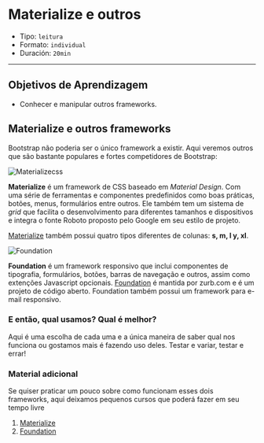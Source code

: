 # Materialize e outros

- Tipo: `leitura`
- Formato: `individual`
- Duración: `20min`

***

## Objetivos de Aprendizagem

- Conhecer e manipular outros frameworks.

## Materialize e outros frameworks

Bootstrap não poderia ser o único framework a existir. Aqui veremos outros que são bastante populares e fortes competidores de Bootstrap:

![Materializecss](https://i.pinimg.com/originals/11/32/de/1132de743af11b94448b08e4e69e7bdf.jpg)

**Materialize** é um framework de CSS baseado em *Material Design*. Com uma série de ferramentas e componentes predefinidos como boas práticas, botões, menus, formulários entre outros. Ele também tem um sistema de *grid* que facilita o desenvolvimento para diferentes tamanhos e dispositivos e integra o fonte Roboto proposto pelo Google em seu estilo de projeto.

[Materialize](http://materializecss.com) também possui quatro tipos diferentes de colunas: **s, m, l y, xl**.

![Foundation](https://i3.ytimg.com/vi/lFrpnk0Oo_8/maxresdefault.jpg)

**Foundation** é um framework responsivo que inclui componentes de tipografia, formulários, botões, barras de navegação e outros, assim como extenções Javascript opcionais. [Foundation](https://foundation.zurb.com) é mantida por zurb.com e é um projeto de código aberto. Foundation também possui um framework para e-mail responsivo.

### E então, qual usamos? Qual é melhor?

Aqui é uma escolha de cada uma e a única maneira de saber qual nos funciona ou gostamos mais é fazendo uso deles. Testar e variar, testar e errar!

### Material adicional
Se quiser praticar um pouco sobre como funcionam esses dois frameworks, aqui deixamos pequenos cursos que poderá fazer em seu tempo livre

1. [Materialize](https://www.youtube.com/playlist?list=PLwXQLZ3FdTVGJxKF3ShplF8nMuuxldlEk)
2. [Foundation](https://www.youtube.com/watch?v=y9MhCyDdJ8I&index=8&list=PLBg0qy4vMd5EyUcJF5roRM0WATzENxCaE)